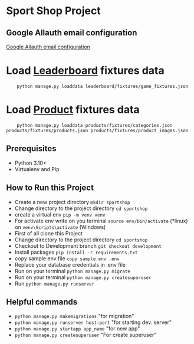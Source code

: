 # Sport Shop Project

## Google Allauth email configuration
[Google Allauth email configuration](https://console.cloud.google.com/auth/clients)


# Load [Leaderboard](leaderboard/fixtures) fixtures data
```shell
    python manage.py loaddata leaderboard/fixtures/game_fixtures.json
```


# Load [Product](products/fixtures) fixtures data
```shell
    python manage.py loaddata products/fixtures/categories.json products/fixtures/products.json products/fixtures/product_images.json
```

## Prerequisites
  - Python 3.10+
  - Virtualenv and Pip

## How to Run this Project    
  - Create a new project directory `mkdir sportshop`
  - Change directory to the project directory `cd sportshop`
  - create a virtual env `pip -m venv venv`
  - For activate env write on you terminal `source env/bin/activate` (*linux) on `venv\Scripts\activate` (Windows)
  - First of all clone this Project
  - Change directory to the project directory `cd sportshop`
  - Checkout to Development branch `git checkout development`
  - Install packages `pip install -r requirements.txt`
  - copy sample.env file `copy sample.env .env`
  - Replace your database credentials in .env file
  - Run on your terminal `python manage.py migrate`
  - Run on your terminal `python manage.py createsuperuser`
  - Run `python manage.py runserver`

## Helpful commands
  - `python manage.py makemigrations` "for migration"
  - `python manage.py runserver host:port` "for starting dev. server"
  - `python manage.py startapp app_name` "for new app"
  - `python manage.py createsuperuser` "For create superuser"



